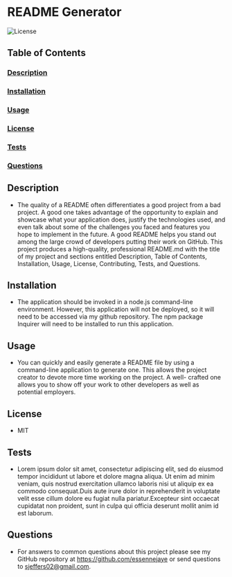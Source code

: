 
  # README Generator
  ![License](https://img.shields.io/badge/license-MIT-blue.svg)
  ## Table of Contents
  ### <a href='#description'>Description</a>
  ### <a href='#installation'>Installation</a>
  ### <a href='#usage'>Usage</a>
  ### <a href='#license'>License</a>
  
  ### <a href='#tests'>Tests</a>
  ### <a href='#questions'>Questions</a>
  ## Description
  * The quality of a README often differentiates a good project from a bad project. A good one takes advantage of the opportunity to explain and showcase what your application does, justify the technologies used, and even talk about some of the challenges you faced and features you hope to implement in the future. A good README helps you stand out among the large crowd of developers putting their work on GitHub. This project produces a high-quality, professional README.md with the title of my project and sections entitled Description, Table of Contents, Installation, Usage, License, Contributing, Tests, and Questions.
  ## Installation
  * The application should be invoked in a node.js command-line environment. However, this application will not be deployed, so it will need to be accessed via my github repository. The npm package Inquirer will need to be installed to run this application.
  ## Usage
  * You can quickly and easily generate a README file by using a command-line application to generate one. This allows the project creator to devote more time working on the project. A well- crafted one allows you to show off your work to other developers as well as potential employers. 
  ## License
  * MIT
  
  
  ## Tests
  * Lorem ipsum dolor sit amet, consectetur adipiscing elit, sed do eiusmod tempor incididunt ut labore et dolore magna aliqua. Ut enim ad minim veniam, quis nostrud exercitation ullamco laboris nisi ut aliquip ex ea commodo consequat.Duis aute irure dolor in reprehenderit in voluptate velit esse cillum dolore eu fugiat nulla pariatur.Excepteur sint occaecat cupidatat non proident, sunt in culpa qui officia deserunt mollit anim id est laborum.
  
  ## Questions
  * For answers to common questions about this project please see my GitHub repository at https://github.com/essennejaye or send questions to sjeffers02@gmail.com. 
  